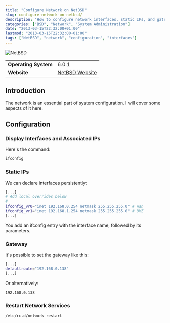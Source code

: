 ```yaml
---
title: "Configure Network on NetBSD"
slug: configure-network-on-netbsd/
description: "How to configure network interfaces, static IPs, and gateways on NetBSD"
categories: ["BSD", "Network", "System Administration"]
date: "2013-03-15T22:32:00+01:00"
lastmod: "2013-03-15T22:32:00+01:00"
tags: ["NetBSD", "network", "configuration", "interfaces"]
---
```


![NetBSD](../../static/images/netbsd-logo.avif)


|||
|-|-|
| **Operating System** | 6.0.1 |
| **Website** | [NetBSD Website](https://www.netbsd.org/) |


## Introduction

The network is an essential part of system configuration. I will cover some aspects of it here.

## Configuration

### Display Interfaces and Associated IPs

Here's the command:

```bash
ifconfig
```

### Static IPs

We can declare interfaces persistently:

```bash
[...]
# Add local overrides below
#
ifconfig_vr0="inet 192.168.0.254 netmask 255.255.255.0" # Wan
ifconfig_vr1="inet 192.168.1.254 netmask 255.255.255.0" # DMZ
[...]
```

You add an ifconfig entry with the interface name, followed by its parameters.

### Gateway

It's possible to set the gateway like this:

```bash
[...]
defaultroute="192.168.0.138"
[...]
```

Or alternatively:

```bash
192.168.0.138
```

### Restart Network Services

```bash
/etc/rc.d/network restart
```
